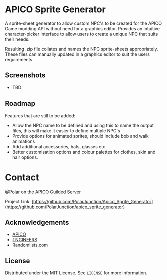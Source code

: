 # APICO Sprite Generator

A sprite-sheet generator to allow custom NPC's to be created for the APICO Game modding API without need for a graphics editor.
Provides an intuitive character-picker interface to allow users to create a unique NPC that suits their needs.

Resulting .zip file collates and names the NPC sprite-sheets appropriately. These files can manually updated in  a graphics editor to suit the users requirements.

## Screenshots
* TBD

## Roadmap
Features that are still to be added:
* Allow the NPC name to be defined and using this to name the output files, this will make it easier to define multiple NPC's
* Provide options for animated sprites, should include bob and walk animations
* Add additional accessories, hats, glasses etc.
* Better customisation options and colour palettes for clothes, skin and hair options.

# Contact
[@Polar](https://www.guilded.gg/tngineers) on the APICO Guilded Server

Project Link: [https://github.com/PolarJunction/Apico_Sprite_Generator](https://github.com/PolarJunction/apico_sprite_generator)

## Acknowledgements

* [APICO](http://apico.buzz/)
* [TNGINEERS](https://twitter.com/TNgineers)
* Randomlists.com

## License
Distributed under the MIT License. See `LICENSE` for more information.
